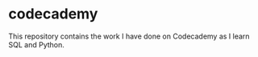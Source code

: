 # codecademy
This repository contains the work I have done on Codecademy as I learn SQL and Python. 
